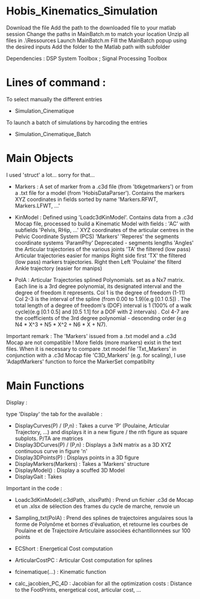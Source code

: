 # Hobis_Kinematics_Simulation

Download the file 
Add the path to the downloaded file to your matlab session 
Change the paths in MainBatch.m to match your location
Unzip all files in .\Ressources
Launch MainBatch.m
Fill the MainBatch popup using the desired inputs
Add the folder to the Matlab path with subfolder


Dependencies : DSP System Toolbox ; Signal Processing Toolbox

# Lines of command : 

To select manually the different entries
- Simulation_Cinematique 

To launch a batch of simulations by harcoding the entries 
- Simulation_Cinematique_Batch

# Main Objects

I used 'struct' a lot... sorry for that...

- Markers : A set of marker from a .c3d file (from 'btkgetmarkers') or from a .txt file for a model (from 'HobisDataParser'). Contains the markers XYZ coordinates in fields sorted by name 'Markers.RFWT, Markers.LFWT, ...'

- KinModel : Defined using 'Loadc3dKinModel'. Contains data from a .c3d Mocap file, processed to build a Kinematic Model with fields :
'AC' with subfields 'Pelvis, RHip, ...' XYZ coordinates of the articular centres in the Pelvic Coordinate System (PCS) 
'Markers'
'Reperes' the segments coordinate systems
'ParamPhy' Deprecated - segments lengths
'Angles' the Articular trajectories of the various joints 
'TA' the filtered (low pass) Articular trajectories easier for manips Right side first
'TX' the filtered (low pass) markers trajectories. Right then Left
'Poulaine' the filterd Ankle trajectory (easier for manips)

- PolA : Articular Trajectories splined Polynomials. set as a Nx7 matrix. Each line is a 3rd degree polynomial, its designated interval and the degree of freedom it represents. 
Col 1 is the degree of freedom (1-11)
Col 2-3 is the interval of the spline (from 0.00 to 1.9)(e.g [0.1 0.5]) . The total length of a degree of freedom's (DOF) interval is 1 (100% of a walk cycle)(e.g [0.1 0.5] and [0.5 1.1] for a DOF with 2 intervals) . 
Col 4-7 are the coefficients of the 3rd degree polynomial - descending order (e.g N4 * X^3 + N5 * X^2 + N6 * X + N7).




Important remark : The 'Markers' issued from a .txt model and a .c3d Mocap are not compatible ! 
More fields (more markers) exist in the text files. When it is necessary to compare .txt model file 'Txt_Markers' in conjunction with a .c3d Mocap file 'C3D_Markers' (e.g. for scaling), I use 'AdaptMarkers' function to force the MarkerSet compatibilty 

# Main Functions

Display :

type 'Display' the tab for the available :

- DisplayCurves(P) / (P,n) : Takes a curve 'P' (Poulaine, Articular Trajectory, ...) and displays it in a new figure / the nth figure as square subplots. P/TA are matrices  
- Display3DCurves(P) / (P,n) : Displays a 3xN matrix as a 3D XYZ continuous curve in figure 'n'
- Display3DPoints(P) : Displays points in a 3D figure
- DisplayMarkers(Markers) : Takes a 'Markers' structure
- DisplayModel() : Display a scuffed 3D Model
- DisplayGait : Takes 

Important in the code :

- Loadc3dKinModel(.c3dPath, .xlsxPath) : Prend un fichier .c3d de Mocap et un .xlsx de sélection des frames du cycle de marche, renvoie un  

- Sampling_txt(PolA) : Prend des splines de trajectoires angulaires sous la forme de Polynôme et bornes d'évaluation, et retourne les courbes de Poulaine et de Trajectoire Articulaire associées échantillonnées sur 100 points

- ECShort : Energetical Cost computation
- ArticularCostPC : Articular Cost computation for splines

- fcinematique(...) : Kinematic function   
- calc_jacobien_PC_4D : Jacobian for all the optimization costs : Distance to the FootPrints, energetical cost, articular cost, ...





